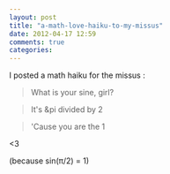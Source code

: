 ```yaml
---
layout: post
title: "a-math-love-haiku-to-my-missus"
date: 2012-04-17 12:59
comments: true
categories: 
---
```


I posted a math haiku for the missus :

> What is your sine, girl? 

> It's &pi divided by 2

> 'Cause you are the 1

&lt;3

(because sin(&pi;/2) = 1)
